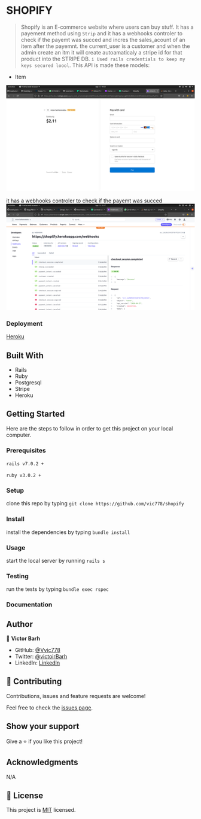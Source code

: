 # SHOPIFY

> Shopify is an E-commerce website where users can buy stuff. It has a payement method using `Strip` and it has a webhooks controler to check if the payemt was succed and incres the sales_acount of an item after the payemnt. the current_user is a customer and when the admin create an itm it will create autoamaticaly a stripe id for that product into the STRIPE DB. `i Used rails credentials to keep my keys secured loool`. This API is made these models:

  - Item

![screen](app/assets/images/screen.png)

it has a webhooks controler to check if the payemt was succed 
![screen](app/assets/images/screen1.png)

### Deployment
[Heroku]()
## Built With

- Rails
- Ruby 
- Postgresql
- Stripe
- Heroku

## Getting Started

Here are the steps to follow in order to get this project on your local computer.

### Prerequisites

`rails v7.0.2 +`

`ruby v3.0.2 +`

### Setup

clone this repo by typing `git clone https://github.com/vic778/shopify`

### Install

install the dependencies by typing `bundle install`

### Usage

start the local server by running `rails s`

### Testing

run the tests by typing `bundle exec rspec`


### Documentation


## Author

👤 **Victor Barh**

- GitHub: [@Vvic778](https://github.com/vic778)
- Twitter: [@victoirBarh](https://twitter.com/)
- LinkedIn: [LinkedIn](https://linkedin.com/in/victoir-barh)

## 🤝 Contributing

Contributions, issues and feature requests are welcome!

Feel free to check the [issues page](issues/).

## Show your support

Give a ⭐️ if you like this project!

## Acknowledgments

 N/A

## 📝 License

This project is [MIT](lic.url) licensed.